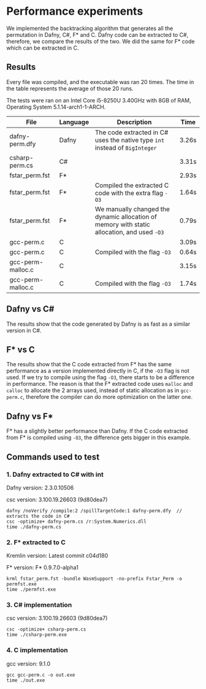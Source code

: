 # Performance experiments

We implemented the backtracking algorithm that generates all the permutation in Dafny, C#, F\* and C.
Dafny code can be extracted to C#, therefore, we compare the results of the two.
We did the same for F\* code which can be extracted in C.

## Results
Every file was compiled, and the executable was ran 20 times.
The time in the table represents the average of those 20 runs.

The tests were ran on an Intel Core i5-8250U 3.40GHz with 8GB 
of RAM, Operating System 5.1.14-arch1-1-ARCH.

| File | Language | Description | Time |
|---|---|---|---|
| dafny-perm.dfy |  Dafny | The code extracted in C# uses the native type `int` instead of `BigInteger` | 3.26s |
| csharp-perm.cs |  C# |   | 3.31s |
| fstar_perm.fst | F\* |   | 2.93s |
| fstar_perm.fst | F\* | Compiled the extracted C code with the extra flag `-O3` | 1.64s |
| fstar_perm.fst | F\* | We manually changed the dynamic allocation of memory with static allocation, and used `-O3`  | 0.79s |
| gcc-perm.c | C |   | 3.09s |
| gcc-perm.c | C | Compiled with the flag `-O3` | 0.64s |
| gcc-perm-malloc.c | C |   | 3.15s |
| gcc-perm-malloc.c | C | Compiled with the flag `-O3` | 1.74s |

## Dafny vs C#
The results show that the code generated by Dafny is as fast as a similar version in
C#. 

## F\* vs C
The results show that the C code extracted from F\* has the same performance as a version
implemented directly in C, if the `-O3` flag is not used.
If we try to compile using the flag `-O3`, there starts to be a difference
in performance. The reason is that the F\* extracted code uses `malloc` and `calloc` to allocate 
the 2 arrays used, instead of static allocation as in `gcc-perm.c`, therefore the compiler can
do more optimization on the latter one.

## Dafny vs F\* 
F\* has a slightly better performance than Dafny. If the C code extracted from F\*
is compiled using `-O3`, the difference gets bigger in this example.


## Commands used to test

### 1. Dafny extracted to C# with int
Dafny version: 2.3.0.10506

csc version: 3.100.19.26603 (9d80dea7)

```
dafny /noVerify /compile:2 /spillTargetCode:1 dafny-perm.dfy  // extracts the code in C#
csc -optimize+ dafny-perm.cs /r:System.Numerics.dll
time ./dafny-perm.cs 
```

### 2. F\* extracted to C
Kremlin version: Latest commit c04d180

F\* version: F* 0.9.7.0-alpha1

```
krml fstar_perm.fst -bundle WasmSupport -no-prefix Fstar_Perm -o permfst.exe
time ./permfst.exe
```

### 3. C# implementation
csc version: 3.100.19.26603 (9d80dea7)

```
csc -optimize+ csharp-perm.cs
time ./csharp-perm.exe
```

### 4. C implementation
gcc version: 9.1.0

```
gcc gcc-perm.c -o out.exe
time ./out.exe
```
